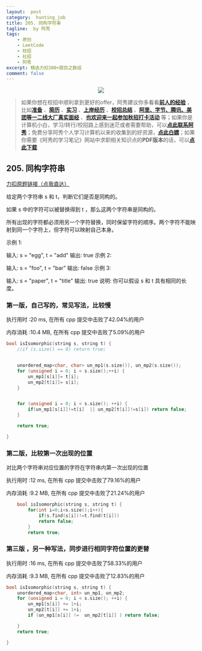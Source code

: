 ```yaml
---
layout:  post
category:  hunting_job
title: 205. 同构字符串
tagline:  by 阿秀
tags:
    - 原创
    - LeetCode
    - 校招
    - 社招
    - 阿秀
excerpt: 精选力扣300+题目之数组
comment: false
---
```




<div align="center">
  <a href="/notes/05-xiustar/01-xiustar_reading_guide/01-introduce.html#阿秀组建了一个校招学习圈子">
      <img src="https://axiu-image-bed.oss-cn-shanghai.aliyuncs.com/img/202206190108471.png">
  </a></div>



> 如果你想在校招中顺利拿到更好的offer，阿秀建议你多看看<font style="font-weight:bold; color:#4169E1;text-decoration:underline;">[前人的经验](/notes/05-xiustar/01-xiustar_reading_guide/01-introduce.md)</font> ，比如<font style="font-weight:bold; color:#4169E1;text-decoration:underline;">[准备](/notes/05-xiustar/02-campus_prepare/02-01-校招重要时间点科普.md)</font> 、<font style="font-weight:bold; color:#4169E1;text-decoration:underline;">[简历](/notes/05-xiustar/03-resume/01-00-简历开篇词.md)</font> 、<font style="font-weight:bold; color:#4169E1;text-decoration:underline;">[实习](/notes/05-xiustar/04-school_practice/20220320-从公司角度来看，为什么要招实习生.md)</font> 、<font style="font-weight:bold; color:#4169E1;text-decoration:underline;">[上岸经历](/notes/05-xiustar/09-question_answer/20220817.md)</font> 、<font style="font-weight:bold; color:#4169E1;text-decoration:underline;">[校招总结](/notes/05-xiustar/05-campus_recruitment/2020-12-16-双非渣硕的秋招之路总结（已拿抖音研发岗SP）.md)</font> 、<font style="font-weight:bold; color:#4169E1;text-decoration:underline;">[阿里、字节、腾讯、美团等一二线大厂真实面经](/notes/05-xiustar/01-xiustar_reading_guide/20220822.md)</font> 、<font style="font-weight:bold; color:#4169E1;text-decoration:underline;">[也欢迎来一起参加秋招打卡活动](/notes/05-xiustar/01-xiustar_reading_guide/01-introduce.html#阿秀组建了一个校招学习圈子)</font> 等；如果你是计算机小白，学习/转行/校招路上感到迷茫或者需要帮助，可以<font style="font-weight:bold; color:#4169E1;text-decoration:underline;">[点此联系阿秀](/notes/08-other/02-question.md#_4、阿秀-如何才能联系到你)</font>；免费分享阿秀个人学习计算机以来的收集到的好资源，<font style="font-weight:bold; color:#4169E1;text-decoration:underline;">[点此白嫖](/notes/07-resources/01-free/01-introduce.md)</font>；如果你需要《阿秀的学习笔记》网站中求职相关知识点的**PDF版本**的话，可以<font style="font-weight:bold; color:#4169E1;text-decoration:underline;">[点此下载](/notes/08-other/02-question.md#_5、如何下载阿秀的学习笔记内容pdf版本)</font> 



## 205. 同构字符串

[力扣原题链接（点我直达）](https://leetcode-cn.com/problems/isomorphic-strings/)

给定两个字符串 s 和 t，判断它们是否是同构的。

如果 s 中的字符可以被替换得到 t ，那么这两个字符串是同构的。

所有出现的字符都必须用另一个字符替换，同时保留字符的顺序。两个字符不能映射到同一个字符上，但字符可以映射自己本身。

示例 1:

输入: s = "egg", t = "add"
输出: true
示例 2:

输入: s = "foo", t = "bar"
输出: false
示例 3:

输入: s = "paper", t = "title"
输出: true
说明:
你可以假设 s 和 t 具有相同的长度。



### 第一版，自己写的，常见写法，比较慢

执行用时 :20 ms, 在所有 cpp 提交中击败了42.04%的用户

内存消耗 :10.4 MB, 在所有 cpp 提交中击败了5.09%的用户



```c++
bool isIsomorphic(string s, string t) {
	//if (s.size() == 0) return true;


	unordered_map<char, char> un_mp1(s.size()), un_mp2(s.size());
	for (unsigned i = 0; i < s.size();++i) {
		un_mp1[s[i]]= t[i];
		un_mp2[t[i]]= s[i];
	}


	for (unsigned i = 0; i < s.size(); ++i) {
		if(un_mp1[s[i]]!=t[i]  || un_mp2[t[i]]!=s[i]) return false;
	}

	return true;

}
```



### 第二版，比较第一次出现的位置

对比两个字符串对应位置的字符在字符串内第一次出现的位置



执行用时 :12 ms, 在所有 cpp 提交中击败了79.16%的用户

内存消耗 :9.2 MB, 在所有 cpp 提交中击败了21.24%的用户

```c++
    bool isIsomorphic(string s, string t) {
        for(int i=0;i<s.size();i++){
            if(s.find(s[i])!=t.find(t[i]))
            return false;
        }
        return true;
```









### 第三版 ，另一种写法，同步进行相同字符位置的更替



执行用时 :16 ms, 在所有 cpp 提交中击败了58.33%的用户

内存消耗 :9.3 MB, 在所有 cpp 提交中击败了12.83%的用户



```c++
bool isIsomorphic(string s, string t) {
	unordered_map<char, int> un_mp1, un_mp2;
	for (unsigned i = 0; i < s.size(); ++i) {
		un_mp1[s[i]] += 1+i;
		un_mp2[t[i]] += 1+i;
		if (un_mp1[s[i]] !=  un_mp2[t[i]] ) return false;

	}
	return true;

}

```

<p id="单词规律"></p>

